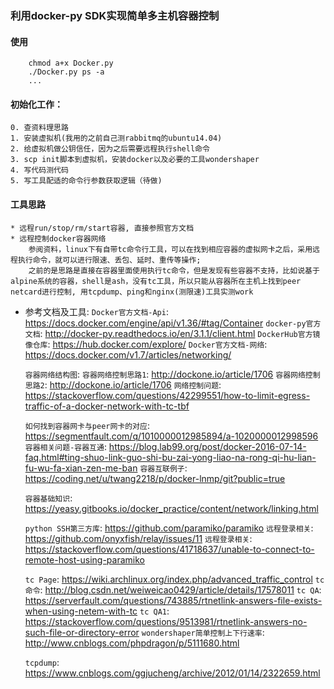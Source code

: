### 利用docker-py SDK实现简单多主机容器控制

#### 使用
```
	chmod a+x Docker.py
	./Docker.py ps -a
	...
```

#### 初始化工作：
	0. 查资料理思路
	1. 安装虚拟机(我用的之前自己测rabbitmq的ubuntu14.04)
	2. 给虚拟机做公钥信任，因为之后需要远程执行shell命令
	3. scp init脚本到虚拟机，安装docker以及必要的工具wondershaper
	4. 写代码测代码
	5. 写工具配适的命令行参数获取逻辑（待做)

#### 工具思路
	* 远程run/stop/rm/start容器, 直接参照官方文档
	* 远程控制docker容器网络
		参阅资料，linux下有自带tc命令行工具，可以在找到相应容器的虚拟网卡之后，采用远程执行命令，就可以进行限速、丢包、延时、重传等操作;
		之前的是思路是直接在容器里面使用执行tc命令，但是发现有些容器不支持，比如说基于alpine系统的容器，shell是ash，没有tc工具，所以只能从容器所在主机上找到peer netcard进行控制, 用tcpdump、ping和nginx(测限速)工具实测work

* 参考文档及工具:
	`Docker官方文档-Api`: <https://docs.docker.com/engine/api/v1.36/#tag/Container>
	`docker-py官方文档`: <http://docker-py.readthedocs.io/en/3.1.1/client.html>
	`DockerHub官方镜像仓库`: <https://hub.docker.com/explore/>
	`Docker官方文档-网络`: <https://docs.docker.com/v1.7/articles/networking/>

	`容器网络结构图`: 
	`容器网络控制思路1`: <http://dockone.io/article/1706>
	`容器网络控制思路2`: <http://dockone.io/article/1706>
	`网络控制问题`: <https://stackoverflow.com/questions/42299551/how-to-limit-egress-traffic-of-a-docker-network-with-tc-tbf>

	`如何找到容器网卡与peer网卡的对应`: <https://segmentfault.com/q/1010000012985894/a-1020000012998596>
	`容器相关问题-容器互通`: <https://blog.lab99.org/post/docker-2016-07-14-faq.html#ting-shuo-link-guo-shi-bu-zai-yong-liao-na-rong-qi-hu-lian-fu-wu-fa-xian-zen-me-ban>
	`容器互联例子`: <https://coding.net/u/twang2218/p/docker-lnmp/git?public=true>

	`容器基础知识`: <https://yeasy.gitbooks.io/docker_practice/content/network/linking.html>

	`python SSH第三方库`: <https://github.com/paramiko/paramiko>
	`远程登录相关`: <https://github.com/onyxfish/relay/issues/11>
	`远程登录相关`: <https://stackoverflow.com/questions/41718637/unable-to-connect-to-remote-host-using-paramiko>

	`tc Page`: <https://wiki.archlinux.org/index.php/advanced_traffic_control>
	`tc命令`: <http://blog.csdn.net/weiweicao0429/article/details/17578011>
	`tc QA`: <https://serverfault.com/questions/743885/rtnetlink-answers-file-exists-when-using-netem-with-tc>
	`tc QA1`: <https://stackoverflow.com/questions/9513981/rtnetlink-answers-no-such-file-or-directory-error>
	`wondershaper简单控制上下行速率`: <http://www.cnblogs.com/phpdragon/p/5111680.html>

	`tcpdump`: <https://www.cnblogs.com/ggjucheng/archive/2012/01/14/2322659.html>

